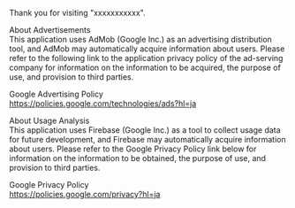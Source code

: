Thank you for visiting "xxxxxxxxxxx".<br>

About Advertisements<br>
This application uses AdMob (Google Inc.) as an advertising distribution tool, and AdMob may automatically acquire information about users. Please refer to the following link to the application privacy policy of the ad-serving company for information on the information to be acquired, the purpose of use, and provision to third parties.<br>

Google Advertising Policy<br>
https://policies.google.com/technologies/ads?hl=ja<br>

About Usage Analysis<br>
This application uses Firebase (Google Inc.) as a tool to collect usage data for future development, and Firebase may automatically acquire information about users. Please refer to the Google Privacy Policy link below for information on the information to be obtained, the purpose of use, and provision to third parties.<br>

Google Privacy Policy<br>
https://policies.google.com/privacy?hl=ja
